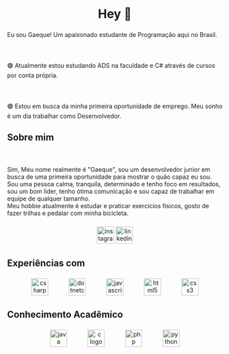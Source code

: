 <h1 align="center">Hey 🤙</h1>

###

<p align="left">Eu sou Gaeque! Um apaixonado estudante de Programação aqui no Brasil.</p>

###

<br clear="both">

<p align="left">🟣 Atualmente estou estudando ADS na faculdade e C# através de cursos por conta própria.</p>

###

<br clear="both">

<p align="left">🟣 Estou em busca da minha primeira oportunidade de emprego. Meu sonho é um dia trabalhar como Desenvolvedor.</p>


<h2 align="left">Sobre mim</h2>

###

<br clear="both">

<p align="left">Sim, Meu nome realmente é "Gaeque", sou um desenvolvedor junior em busca de uma primeira oportunidade para mostrar o quão capaz eu sou.<br>Sou uma pessoa calma, tranquila, determinado e tenho foco em resultados, sou um bom lider, tenho ótima comunicação e sou capaz de trabalhar em equipe de qualquer tamanho.<br>Meu hobbie atualmente é estudar e praticar exercicios físicos, gosto de fazer trilhas e pedalar com minha bicicleta.</p>

###

<div align="center">
  <a href="https://www.instagram.com/gaeque/"><img src="https://img.shields.io/static/v1?message=Instagram&logo=instagram&label=&color=E4405F&logoColor=white&labelColor=&style=for-the-badge" height="40" alt="instagram logo"  /></a>
  <a href="https://www.linkedin.com/in/gaeque-luan-145604248/"><img src="https://img.shields.io/static/v1?message=LinkedIn&logo=linkedin&label=&color=0077B5&logoColor=white&labelColor=&style=for-the-badge" height="40" alt="linkedin logo"  /></a>
</div>


###

<h2 align="left">Experiências com</h2>

###

<div align="center">
  <img src="https://cdn.jsdelivr.net/gh/devicons/devicon/icons/csharp/csharp-original.svg" height="40" alt="csharp logo"  />
  <img width="40" />
  <img src="https://cdn.jsdelivr.net/gh/devicons/devicon/icons/dotnetcore/dotnetcore-original.svg" height="40" alt="dotnetcore logo"  />
  <img width="40" />
  <img src="https://cdn.jsdelivr.net/gh/devicons/devicon/icons/javascript/javascript-original.svg" height="40" alt="javascript logo"  />
  <img width="40" />
  <img src="https://cdn.jsdelivr.net/gh/devicons/devicon/icons/html5/html5-original.svg" height="40" alt="html5 logo"  />
  <img width="40" />
  <img src="https://cdn.jsdelivr.net/gh/devicons/devicon/icons/css3/css3-original.svg" height="40" alt="css3 logo"  />
</div>

###

<h2 align="left">Conhecimento Acadêmico</h2>

###

<div align="center">
  <img src="https://cdn.jsdelivr.net/gh/devicons/devicon/icons/java/java-original.svg" height="40" alt="java logo"  />
  <img width="40" />
  <img src="https://cdn.jsdelivr.net/gh/devicons/devicon/icons/c/c-original.svg" height="40" alt="c logo"  />
  <img width="40" />
  <img src="https://cdn.jsdelivr.net/gh/devicons/devicon/icons/php/php-original.svg" height="40" alt="php logo"  />
  <img width="40" />
  <img src="https://cdn.jsdelivr.net/gh/devicons/devicon/icons/python/python-original.svg" height="40" alt="python logo"  />
</div>

###
